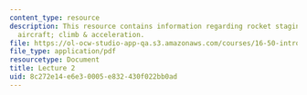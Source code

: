 ```yaml
---
content_type: resource
description: This resource contains information regarding rocket staging; range of
  aircraft; climb & acceleration.
file: https://ol-ocw-studio-app-qa.s3.amazonaws.com/courses/16-50-introduction-to-propulsion-systems-spring-2012/8c272e14e6e30005e832430f022bb0ad_MIT16_50S12_lec2.pdf
file_type: application/pdf
resourcetype: Document
title: Lecture 2
uid: 8c272e14-e6e3-0005-e832-430f022bb0ad
---
```

